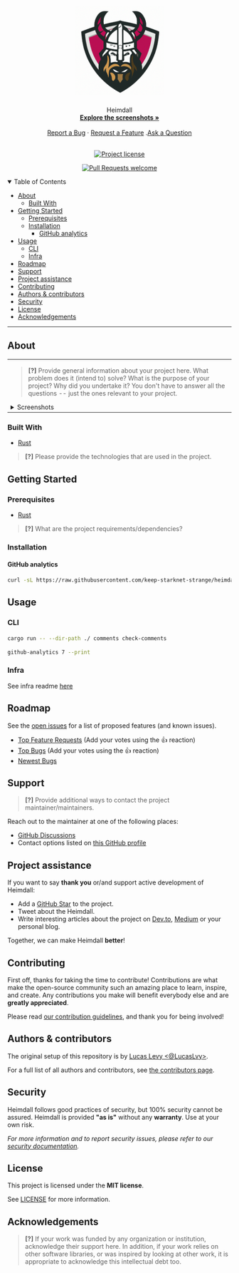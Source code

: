 <h1 align="center">
  <a href="https://github.com/starknet-exploration/heimdall">
    <img src="docs/images/heimdall.png" height="200">
  </a>
</h1>

<div align="center">
  Heimdall
  <br />
  <a href="#about"><strong>Explore the screenshots »</strong></a>
  <br />
  <br />
  <a href="https://github.com/starknet-exploration/heimdall/issues/new?assignees=&labels=bug&template=01_BUG_REPORT.md&title=bug%3A+">Report a Bug</a>
  ·
  <a href="https://github.com/starknet-exploration/heimdall/issues/new?assignees=&labels=enhancement&template=02_FEATURE_REQUEST.md&title=feat%3A+">Request a Feature</a>
  .<a href="https://github.com/starknet-exploration/heimdall/discussions">Ask a Question</a>
</div>

<div align="center">
<br />

[![Project license](https://img.shields.io/github/license/starknet-exploration/heimdall.svg?style=flat-square)](LICENSE)

[![Pull Requests welcome](https://img.shields.io/badge/PRs-welcome-ff69b4.svg?style=flat-square)](https://github.com/starknet-exploration/heimdall/issues?q=is%3Aissue+is%3Aopen+label%3A%22help+wanted%22)

</div>

<details open="open">
<summary>Table of Contents</summary>

- [About](#about)
  - [Built With](#built-with)
- [Getting Started](#getting-started)
  - [Prerequisites](#prerequisites)
  - [Installation](#installation)
    - [GitHub analytics](#github-analytics)
- [Usage](#usage)
  - [CLI](#cli)
  - [Infra](#infra)
- [Roadmap](#roadmap)
- [Support](#support)
- [Project assistance](#project-assistance)
- [Contributing](#contributing)
- [Authors \& contributors](#authors--contributors)
- [Security](#security)
- [License](#license)
- [Acknowledgements](#acknowledgements)

</details>

---

## About

<table><tr><td>

> **[?]**
> Provide general information about your project here.
> What problem does it (intend to) solve?
> What is the purpose of your project?
> Why did you undertake it?
> You don't have to answer all the questions -- just the ones relevant to your project.

<details>
<summary>Screenshots</summary>
<br>

> **[?]**
> Please provide your screenshots here.

|                               Home Page                               |                               Login Page                               |
| :-------------------------------------------------------------------: | :--------------------------------------------------------------------: |
| <img src="docs/images/screenshot.png" title="Home Page" width="100%"> | <img src="docs/images/screenshot.png" title="Login Page" width="100%"> |

</details>

</td></tr></table>

### Built With

- [Rust](https://www.rust-lang.org/)

> **[?]**
> Please provide the technologies that are used in the project.

## Getting Started

### Prerequisites

- [Rust](https://www.rust-lang.org/tools/install)

> **[?]**
> What are the project requirements/dependencies?

### Installation

#### GitHub analytics

```sh
curl -sL https://raw.githubusercontent.com/keep-starknet-strange/heimdall/main/heimdall-rs/installers/githup | sh
```

## Usage

### CLI

```sh
cargo run -- --dir-path ./ comments check-comments
```

```sh
github-analytics 7 --print
```

### Infra

See infra readme [here](infra/README.md)

## Roadmap

See the [open issues](https://github.com/starknet-exploration/heimdall/issues) for a list of proposed features (and known issues).

- [Top Feature Requests](https://github.com/starknet-exploration/heimdall/issues?q=label%3Aenhancement+is%3Aopen+sort%3Areactions-%2B1-desc) (Add your votes using the 👍 reaction)
- [Top Bugs](https://github.com/starknet-exploration/heimdall/issues?q=is%3Aissue+is%3Aopen+label%3Abug+sort%3Areactions-%2B1-desc) (Add your votes using the 👍 reaction)
- [Newest Bugs](https://github.com/starknet-exploration/heimdall/issues?q=is%3Aopen+is%3Aissue+label%3Abug)

## Support

> **[?]**
> Provide additional ways to contact the project maintainer/maintainers.

Reach out to the maintainer at one of the following places:

- [GitHub Discussions](https://github.com/starknet-exploration/heimdall/discussions)
- Contact options listed on [this GitHub profile](https://github.com/starknet-exploration)

## Project assistance

If you want to say **thank you** or/and support active development of Heimdall:

- Add a [GitHub Star](https://github.com/starknet-exploration/heimdall) to the project.
- Tweet about the Heimdall.
- Write interesting articles about the project on [Dev.to](https://dev.to/), [Medium](https://medium.com/) or your personal blog.

Together, we can make Heimdall **better**!

## Contributing

First off, thanks for taking the time to contribute! Contributions are what make the open-source community such an amazing place to learn, inspire, and create. Any contributions you make will benefit everybody else and are **greatly appreciated**.

Please read [our contribution guidelines](docs/CONTRIBUTING.md), and thank you for being involved!

## Authors & contributors

The original setup of this repository is by [Lucas Levy <@LucasLvy>](https://github.com/starknet-exploration).

For a full list of all authors and contributors, see [the contributors page](https://github.com/starknet-exploration/heimdall/contributors).

## Security

Heimdall follows good practices of security, but 100% security cannot be assured.
Heimdall is provided **"as is"** without any **warranty**. Use at your own risk.

_For more information and to report security issues, please refer to our [security documentation](docs/SECURITY.md)._

## License

This project is licensed under the **MIT license**.

See [LICENSE](LICENSE) for more information.

## Acknowledgements

> **[?]**
> If your work was funded by any organization or institution, acknowledge their support here.
> In addition, if your work relies on other software libraries, or was inspired by looking at other work, it is appropriate to acknowledge this intellectual debt too.
